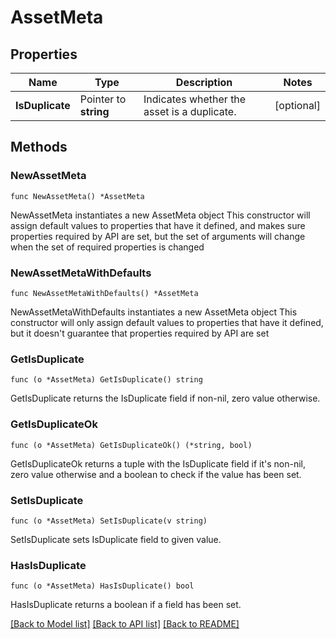 # AssetMeta

## Properties

Name | Type | Description | Notes
------------ | ------------- | ------------- | -------------
**IsDuplicate** | Pointer to **string** | Indicates whether the asset is a duplicate. | [optional] 

## Methods

### NewAssetMeta

`func NewAssetMeta() *AssetMeta`

NewAssetMeta instantiates a new AssetMeta object
This constructor will assign default values to properties that have it defined,
and makes sure properties required by API are set, but the set of arguments
will change when the set of required properties is changed

### NewAssetMetaWithDefaults

`func NewAssetMetaWithDefaults() *AssetMeta`

NewAssetMetaWithDefaults instantiates a new AssetMeta object
This constructor will only assign default values to properties that have it defined,
but it doesn't guarantee that properties required by API are set

### GetIsDuplicate

`func (o *AssetMeta) GetIsDuplicate() string`

GetIsDuplicate returns the IsDuplicate field if non-nil, zero value otherwise.

### GetIsDuplicateOk

`func (o *AssetMeta) GetIsDuplicateOk() (*string, bool)`

GetIsDuplicateOk returns a tuple with the IsDuplicate field if it's non-nil, zero value otherwise
and a boolean to check if the value has been set.

### SetIsDuplicate

`func (o *AssetMeta) SetIsDuplicate(v string)`

SetIsDuplicate sets IsDuplicate field to given value.

### HasIsDuplicate

`func (o *AssetMeta) HasIsDuplicate() bool`

HasIsDuplicate returns a boolean if a field has been set.


[[Back to Model list]](../README.md#documentation-for-models) [[Back to API list]](../README.md#documentation-for-api-endpoints) [[Back to README]](../README.md)


